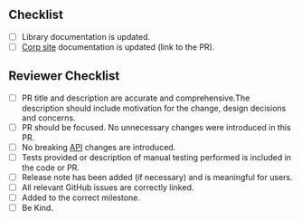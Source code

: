 <!-- Briefly describe the change and why it was required. -->

## Checklist
- [ ] Library documentation is updated.
- [ ] [Corp site](https://github.com/DataDog/documentation/) documentation is updated (link to the PR).

## Reviewer Checklist
- [ ] PR title and description are accurate and comprehensive.The description should include motivation for the change, design decisions and concerns.
- [ ] PR should be focused. No unnecessary changes were introduced in this PR.
- [ ] No breaking [API](https://ddtrace.readthedocs.io/en/stable/versioning.html#interfaces) changes are introduced.
- [ ] Tests provided or description of manual testing performed is included in the code or PR.
- [ ] Release note has been added (if necessary) and is meaningful for users.
- [ ] All relevant GitHub issues are correctly linked.
- [ ] Added to the correct milestone.
- [ ] Be Kind.
